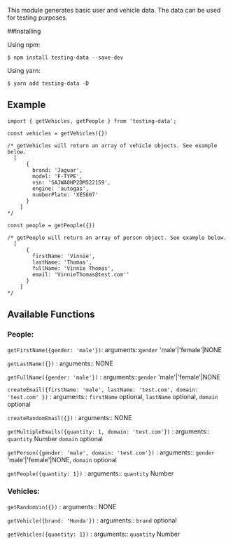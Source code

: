 This module generates basic user and vehicle data. The data can be used for testing purposes.

##Installing

Using npm:

`$ npm install testing-data --save-dev`

Using yarn:

`$ yarn add testing-data -D`

## Example

```
import { getVehicles, getPeople } from 'testing-data';

const vehicles = getVehicles({})

/* getVehicles will return an array of vehicle objects. See example below.
  [
      {
        brand: 'Jaguar',
        model: 'F-TYPE',
        vin: 'SAJWA0HP2DM522159',
        engine: 'autogas',
        numberPlate: 'XE5607'
      }
    ]
*/

const people = getPeople({})

/* getPeople will return an array of person object. See example below.
  [
      {
        firstName: 'Vinnie',
        lastName: 'Thomas',
        fullName: 'Vinnie Thomas',
        email: 'VinnieThomas@test.com''
      }
    ]
*/

```
## Available Functions

### People:
`getFirstName({gender: 'male'})`: arguments::`gender` 'male'|'female'|NONE  

`getLastName({})` : arguments:: NONE   

`getFullName({gender: 'male'})` : arguments::`gender` 'male'|'female'|NONE   

`createEmail({firstName: 'male', lastName: 'test.com', domain: 'test.com' })` : arguments:: `firstName` optional, `lastName` optional, `domain` optional  

`createRandomEmail({})` : arguments:: NONE

`getMultipleEmails({quantity: 1, domain: 'test.com'})` : arguments:: `quantity` Number `domain` optional

`getPerson({gender: 'male', domain: 'test.com'})` : arguments:: `gender` 'male'|'female'|NONE, `domain` optional    

`getPeople({quantity: 1})` : arguments:: `quantity` Number 

### Vehicles:

`getRandomVin({})` : arguments:: NONE   

`getVehicle({brand: 'Honda'})` : arguments:: `brand` optional

`getVehicles({quantity: 1})` : arguments:: `quantity` Number 
